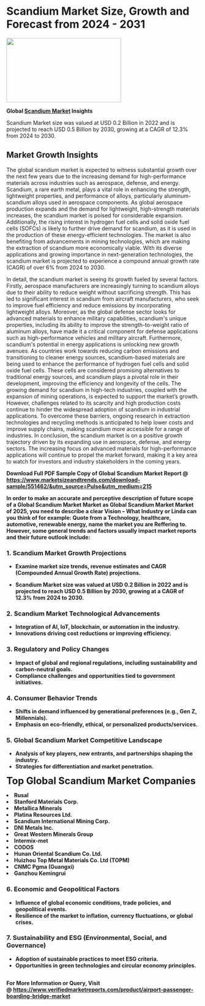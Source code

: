 <H1>Scandium Market Size, Growth and Forecast from 2024 - 2031</H1><img class="aligncenter size-medium wp-image-584254" src="https://thirdeyenews.in/wp-content/uploads/2024/09/Global-Market-Research-300x168.jpeg" alt="" width="300" height="168" /><p><strong>Global&nbsp;<a href="https://www.marketsizeandtrends.com/download-sample/551462/&amp;utm_source=Pulse&amp;utm_medium=215">Scandium Market</a> Insights</strong></p><p>Scandium Market size was valued at USD 0.2 Billion in 2022 and is projected to reach USD 0.5 Billion by 2030, growing at a CAGR of 12.3% from 2024 to 2030.</p><p><h2>Market Growth Insights</h2> <p>The global scandium market is expected to witness substantial growth over the next few years due to the increasing demand for high-performance materials across industries such as aerospace, defense, and energy. Scandium, a rare earth metal, plays a vital role in enhancing the strength, lightweight properties, and performance of alloys, particularly aluminum-scandium alloys used in aerospace components. As global aerospace production expands and the demand for lightweight, high-strength materials increases, the scandium market is poised for considerable expansion. Additionally, the rising interest in hydrogen fuel cells and solid oxide fuel cells (SOFCs) is likely to further drive demand for scandium, as it is used in the production of these energy-efficient technologies. The market is also benefiting from advancements in mining technologies, which are making the extraction of scandium more economically viable. With its diverse applications and growing importance in next-generation technologies, the scandium market is projected to experience a compound annual growth rate (CAGR) of over 6% from 2024 to 2030.</p> <p><strong></strong></p> <p>In detail, the scandium market is seeing its growth fueled by several factors. Firstly, aerospace manufacturers are increasingly turning to scandium alloys due to their ability to reduce weight without sacrificing strength. This has led to significant interest in scandium from aircraft manufacturers, who seek to improve fuel efficiency and reduce emissions by incorporating lightweight alloys. Moreover, as the global defense sector looks for advanced materials to enhance military capabilities, scandium's unique properties, including its ability to improve the strength-to-weight ratio of aluminum alloys, have made it a critical component for defense applications such as high-performance vehicles and military aircraft. Furthermore, scandium's potential in energy applications is unlocking new growth avenues. As countries work towards reducing carbon emissions and transitioning to cleaner energy sources, scandium-based materials are being used to enhance the performance of hydrogen fuel cells and solid oxide fuel cells. These cells are considered promising alternatives to traditional energy sources, and scandium plays a pivotal role in their development, improving the efficiency and longevity of the cells. The growing demand for scandium in high-tech industries, coupled with the expansion of mining operations, is expected to support the market’s growth. However, challenges related to its scarcity and high production costs continue to hinder the widespread adoption of scandium in industrial applications. To overcome these barriers, ongoing research in extraction technologies and recycling methods is anticipated to help lower costs and improve supply chains, making scandium more accessible for a range of industries. In conclusion, the scandium market is on a positive growth trajectory driven by its expanding use in aerospace, defense, and energy sectors. The increasing focus on advanced materials for high-performance applications will continue to propel the market forward, making it a key area to watch for investors and industry stakeholders in the coming years.</p> <p><strong></p><p><span class=""><strong>Download Full PDF Sample Copy of Global Scandium Market Report</strong> @ <a href="https://www.marketsizeandtrends.com/download-sample/551462/&amp;utm_source=Pulse&amp;utm_medium=215" target="_blank">https://www.marketsizeandtrends.com/download-sample/551462/&amp;utm_source=Pulse&amp;utm_medium=215</a></span></p><p>In order to make an accurate and perceptive description of future scope of a Global&nbsp;Scandium Market Market as Global&nbsp;Scandium Market Market of 2025, you need to describe a clear Vision &ndash; What Industry or Linda can you think of for example: Quote from a Technology, healthcare, automotive, renewable energy, name the market you are Reffering to. However, some general trends and factors usually impact market reports and their future outlook include:</p><h3>1.&nbsp;<strong>Scandium Market Growth Projections</strong></h3><ul><li>Examine market size trends, revenue estimates and CAGR (Compounded Annual Growth Rate) projections.</li><li><p>Scandium Market size was valued at USD 0.2 Billion in 2022 and is projected to reach USD 0.5 Billion by 2030, growing at a CAGR of 12.3% from 2024 to 2030.</p></li></ul><h3>2.&nbsp;<strong>Scandium Market Technological Advancements</strong></h3><ul><li>Integration of AI, IoT, blockchain, or automation in the industry.</li><li>Innovations driving cost reductions or improving efficiency.</li></ul><h3>3.&nbsp;<strong>Regulatory and Policy Changes</strong></h3><ul><li>Impact of global and regional regulations, including sustainability and carbon-neutral goals.</li><li>Compliance challenges and opportunities tied to government initiatives.</li></ul><h3>4.&nbsp;<strong>Consumer Behavior Trends</strong></h3><ul><li>Shifts in demand influenced by generational preferences (e.g., Gen Z, Millennials).</li><li>Emphasis on eco-friendly, ethical, or personalized products/services.</li></ul><h3>5.&nbsp;<strong>Global Scandium Market Competitive Landscape</strong></h3><ul><li>Analysis of key players, new entrants, and partnerships shaping the industry.</li><li>Strategies for differentiation and market penetration.</li></ul><p data-pm-slice="1 1 []"><span style="color: inherit; font-family: inherit; font-size: 25px;">Top Global Scandium Market Companies</span></p><div class="" data-test-id=""><p><li>Rusal</li><li> Stanford Materials Corp.</li><li> Metallica Minerals</li><li> Platina Resources Ltd.</li><li> Scandium International Mining Corp.</li><li> DNI Metals Inc.</li><li> Great Western Minerals Group</li><li> Intermix-met</li><li> CODOS</li><li> Hunan Oriental Scandium Co. Ltd.</li><li> Huizhou Top Metal Materials Co. Ltd (TOPM)</li><li> CNMC Pgma (Guangxi)</li><li> Ganzhou Kemingrui</li></p></div><h3>6.&nbsp;<strong>Economic and Geopolitical Factors</strong></h3><ul><li>Influence of global economic conditions, trade policies, and geopolitical events.</li><li>Resilience of the market to inflation, currency fluctuations, or global crises.</li></ul><h3>7.&nbsp;<strong>Sustainability and ESG (Environmental, Social, and Governance)</strong></h3><ul><li>Adoption of sustainable practices to meet ESG criteria.</li><li>Opportunities in green technologies and circular economy principles.</li></ul><h2><strong style="font-size: 14px;">For More Information or Query, Visit @&nbsp;</strong><a style="background-color: #ffffff; font-size: 14px;" href="https://www.marketsizeandtrends.com/report/scandium-market/" target="_blank">https://www.verifiedmarketreports.com/product/airport-passenger-boarding-bridge-market</a></h2>
